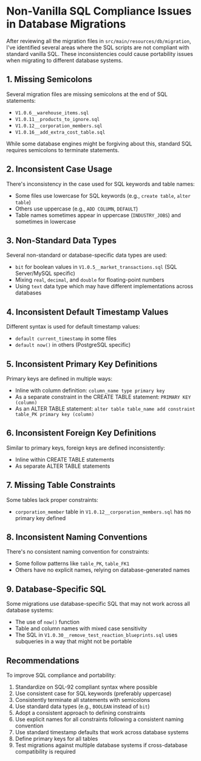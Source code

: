 
# Non-Vanilla SQL Compliance Issues in Database Migrations

After reviewing all the migration files in `src/main/resources/db/migration`, I've identified several areas where the SQL scripts are not compliant with standard vanilla SQL. These inconsistencies could cause portability issues when migrating to different database systems.

## 1. Missing Semicolons

Several migration files are missing semicolons at the end of SQL statements:

- `V1.0.6__warehouse_items.sql`
- `V1.0.11__products_to_ignore.sql`
- `V1.0.12__corporation_members.sql`
- `V1.0.16__add_extra_cost_table.sql`

While some database engines might be forgiving about this, standard SQL requires semicolons to terminate statements.

## 2. Inconsistent Case Usage

There's inconsistency in the case used for SQL keywords and table names:

- Some files use lowercase for SQL keywords (e.g., `create table`, `alter table`)
- Others use uppercase (e.g., `ADD COLUMN`, `DEFAULT`)
- Table names sometimes appear in uppercase (`INDUSTRY_JOBS`) and sometimes in lowercase

## 3. Non-Standard Data Types

Several non-standard or database-specific data types are used:

- `bit` for boolean values in `V1.0.5__market_transactions.sql` (SQL Server/MySQL specific)
- Mixing `real`, `decimal`, and `double` for floating-point numbers
- Using `text` data type which may have different implementations across databases

## 4. Inconsistent Default Timestamp Values

Different syntax is used for default timestamp values:

- `default current_timestamp` in some files
- `default now()` in others (PostgreSQL specific)

## 5. Inconsistent Primary Key Definitions

Primary keys are defined in multiple ways:

- Inline with column definition: `column_name type primary key`
- As a separate constraint in the CREATE TABLE statement: `PRIMARY KEY (column)`
- As an ALTER TABLE statement: `alter table table_name add constraint table_PK primary key (column)`

## 6. Inconsistent Foreign Key Definitions

Similar to primary keys, foreign keys are defined inconsistently:

- Inline within CREATE TABLE statements
- As separate ALTER TABLE statements

## 7. Missing Table Constraints

Some tables lack proper constraints:

- `corporation_member` table in `V1.0.12__corporation_members.sql` has no primary key defined

## 8. Inconsistent Naming Conventions

There's no consistent naming convention for constraints:

- Some follow patterns like `table_PK`, `table_FK1`
- Others have no explicit names, relying on database-generated names

## 9. Database-Specific SQL

Some migrations use database-specific SQL that may not work across all database systems:

- The use of `now()` function
- Table and column names with mixed case sensitivity
- The SQL in `V1.0.30__remove_test_reaction_blueprints.sql` uses subqueries in a way that might not be portable

## Recommendations

To improve SQL compliance and portability:

1. Standardize on SQL-92 compliant syntax where possible
2. Use consistent case for SQL keywords (preferably uppercase)
3. Consistently terminate all statements with semicolons
4. Use standard data types (e.g., `BOOLEAN` instead of `bit`)
5. Adopt a consistent approach to defining constraints
6. Use explicit names for all constraints following a consistent naming convention
7. Use standard timestamp defaults that work across database systems
8. Define primary keys for all tables
9. Test migrations against multiple database systems if cross-database compatibility is required